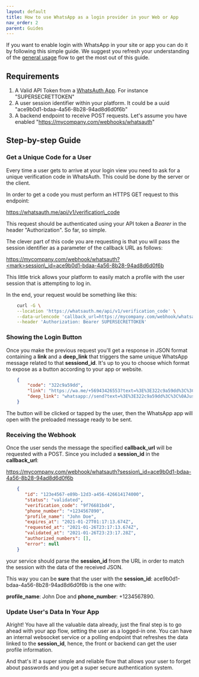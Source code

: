 ```yaml
---
layout: default
title: How to use WhatsApp as a login provider in your Web or App
nav_order: 2
parent: Guides
---
```

If you want to enable login with WhatsApp in your site or app you can do it by following this simple guide. We suggest you refresh your understanding of the [general usage](https://whatsauth.freshdesk.com/support/solutions/articles/151000093135-how-it-works) flow to get the most out of this guide.

Requirements
------------

1.  A Valid API Token from a [WhatsAuth App](https://whatsauth.freshdesk.com/support/solutions/articles/151000092660-how-to-create-your-first-app-in-whatsauth-and-test-it). For instance "SUPERSECRETTOKEN"
2.  A user session identifier within your platform. It could be a uuid "ace9b0d1-bdaa-4a56-8b28-94ad8d6d0f6b"
3.  A backend endpoint to receive POST requests. Let's assume you have enabled "https://mycompany.com/webhooks/whatsauth"

Step-by-step Guide
------------------

### Get a Unique Code for a User

Every time a user gets to arrive at your login view you need to ask for a unique verification code in WhatsAuth. This could be done by the server or the client. 

In order to get a code you must perform an HTTPS GET request to this endpoint:

  

https://whatsauth.me/api/v1/verification\_code

  

This request should be authenticated using your API token a _Bearer_ in the header "Authorization". So far, so simple.

The clever part of this code you are requesting is that you will pass the session identifier as a parameter of the callback URL as follows:

  

https://mycompany.com/webhook/whatsauth?<mark>session\_id=ace9b0d1-bdaa-4a56-8b28-94ad8d6d0f6b</mark>

  

This little trick allows your platform to easily match a profile with the user session that is attempting to log in.

In the end, your request would be something like this:

  
```bash
    curl -G \
    --location 'https://whatsauth.me/api/v1/verification_code' \
    --data-urlencode 'callback_url=https://mycompany.com/webhook/whatsauth?session_id=ace9b0d1-bdaa-4a56-8b28-94ad8d6d0f6b' \
    --header 'Authorization: Bearer SUPERSECRETTOKEN'
```

  

### Showing the Login Button

Once you make the previous request you'll get a response in JSON format containing a **link** and a **deep\_link** that triggers the same unique WhatsApp message related to that **sessiond\_id**. It's up to you to choose which format to expose as a button according to your app or website.

  
```json
    {
        "code": "322c9a59dd",
        "link": "https://wa.me/+56943426553?text=%3E%3E322c9a59dd%3C%3C%0AJust%20tap%20the%20%22send%22%20button.",
        "deep_link": "whatsapp://send?text=%3E%3E322c9a59dd%3C%3C%0AJust%20tap%20the%20%22send%22%20button.&phone=+56943426553"
    }
```

The button will be clicked or tapped by the user, then the WhatsApp app will open with the preloaded message ready to be sent.

  

### Receiving the Webhook

Once the user sends the message the specified **callback\_url** will be requested with a POST. Since you included a **session\_id** in the **callback\_url**:

  

https://mycompany.com/webhook/whatsauth?session\_id=ace9b0d1-bdaa-4a56-8b28-94ad8d6d0f6b

  
```json
    {
       "id": "123e4567-e89b-12d3-a456-426614174000",
       "status": "validated",
       "verification_code": "9f76681bd4",
       "phone_number": "+1234567890",
       "profile_name": "John Doe",
       "expires_at": "2021-01-27T01:17:13.674Z",
       "requested_at": "2021-01-26T23:17:13.674Z",
       "validated_at": "2021-01-26T23:23:17.28Z",
       "authorized_numbers": [],
       "error": null
    }
```


your service should parse the **session\_id** from the URL in order to match the session with the data of the received JSON.

This way you can be **sure** that the user with the **session\_id**: ace9b0d1-bdaa-4a56-8b28-94ad8d6d0f6b is the one with:

**profile\_name**: John Doe and **phone\_number**: +1234567890.

  

### Update User's Data In Your App

Alright! You have all the valuable data already, just the final step is to go ahead with your app flow, setting the user as a logged-in one. You can have an internal websocket service or a polling endpoint that refreshes the data linked to the **session\_id**, hence, the front or backend can get the user profile information.

  

And that's it! a super simple and reliable flow that allows your user to forget about passwords and you get a super secure authentication system.